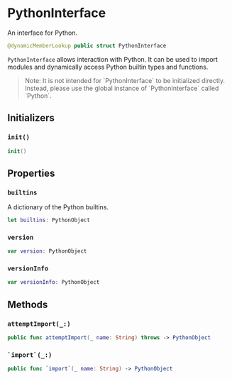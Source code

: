 # PythonInterface

An interface for Python.

``` swift
@dynamicMemberLookup public struct PythonInterface
```

`PythonInterface` allows interaction with Python. It can be used to import
modules and dynamically access Python builtin types and functions.

> Note: It is not intended for \`PythonInterface\` to be initialized directly. Instead, please use the global instance of \`PythonInterface\` called \`Python\`.

## Initializers

### `init()`

``` swift
init()
```

## Properties

### `builtins`

A dictionary of the Python builtins.

``` swift
let builtins: PythonObject
```

### `version`

``` swift
var version: PythonObject
```

### `versionInfo`

``` swift
var versionInfo: PythonObject
```

## Methods

### `attemptImport(_:)`

``` swift
public func attemptImport(_ name: String) throws -> PythonObject
```

### `` `import`(_:) ``

``` swift
public func `import`(_ name: String) -> PythonObject
```
